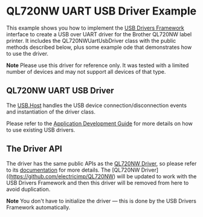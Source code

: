 # QL720NW UART USB Driver Example #

This example shows you how to implement the [USB Drivers Framework](./../../docs/DriverDevelopmentGuide.md) interface to create a USB over UART driver for the Brother QL720NW label printer. It includes the QL720NWUartUsbDriver class with the public methods described below, plus some example ode that demonstrates how to use the driver.

**Note** Please use this driver for reference only. It was tested with a limited number of devices and may not support all devices of that type.

## QL720NW UART USB Driver ##

The [USB.Host](./../../docs/DriverDevelopmentGuide.md#usb-drivers-framework-api-specification) handles the USB device connection/disconnection events and instantiation of the driver class.

Please refer to the [Application Development Guide](./../../docs/ApplicationDevelopmentGuide.md) for more details on how to use existing USB drivers.

## The Driver API ##

The driver has the same public APIs as the [QL720NW Driver](https://github.com/electricimp/QL720NW), so please refer to its [documentation](https://github.com/electricimp/QL720NW#setorientationorientation) for more details. The [QL720NW Driver]((https://github.com/electricimp/QL720NW) will be updated to work with the USB Drivers Framework and then this driver will be removed from here to avoid duplication.

**Note** You don't have to initialize the driver &mdash; this is done by the USB Drivers Framework automatically.
